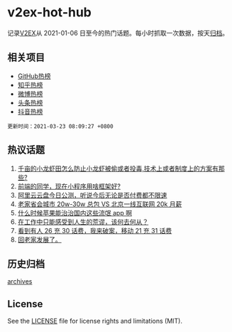 # v2ex-hot-hub

 记录[V2EX](https://www.v2ex.com/)从 2021-01-06 日至今的热门话题。每小时抓取一次数据，按天[归档](archives)。
 
 ## 相关项目

- [GitHub热榜](https://github.com/lonnyzhang423/github-hot-hub)
- [知乎热榜](https://github.com/lonnyzhang423/zhihu-hot-hub)
- [微博热榜](https://github.com/lonnyzhang423/weibo-hot-hub)
- [头条热榜](https://github.com/lonnyzhang423/toutiao-hot-hub)
- [抖音热榜](https://github.com/lonnyzhang423/douyin-hot-hub)


 `更新时间：2021-03-23 08:09:27 +0800`

## 热议话题

1. [千亩的小龙虾田怎么防止小龙虾被偷或者投毒,技术上或者制度上的方案有那些?](https://www.v2ex.com/t/763908)
1. [前端的同学，现在小程序用啥框架好?](https://www.v2ex.com/t/763801)
1. [阿里云云盘今日公测，听说今后无论是否付费都不限速](https://www.v2ex.com/t/763938)
1. [老家省会城市 20w-30w 总包 VS 北京一线互联网 20k 月薪](https://www.v2ex.com/t/763888)
1. [什么时候苹果能治治国内这些流氓 app 啊](https://www.v2ex.com/t/764009)
1. [在工作中只能感受到人生的荒谬，该何去何从？](https://www.v2ex.com/t/763853)
1. [看到有人 26 充 30 话费，我来破案，移动 21 充 31 话费](https://www.v2ex.com/t/764002)
1. [回老家发展了。](https://www.v2ex.com/t/763799)

## 历史归档

[archives](archives)

## License

See the [LICENSE](LICENSE) file for license rights and limitations (MIT).
